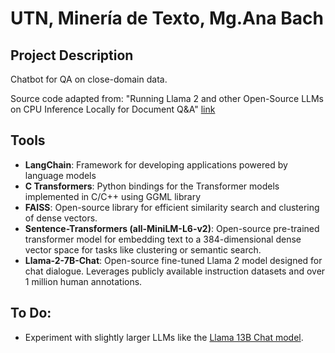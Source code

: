 # UTN, Minería de Texto, Mg.Ana Bach

## Project Description

Chatbot for QA on close-domain data.

Source code adapted from: "Running Llama 2 and other Open-Source LLMs on CPU Inference Locally for Document Q&A" [link](ttps://towardsdatascience.com/running-llama-2-on-cpu-inference-for-document-q-a-3d636037a3d8)

## Tools
- **LangChain**: Framework for developing applications powered by language models
- **C Transformers**: Python bindings for the Transformer models implemented in C/C++ using GGML library
- **FAISS**: Open-source library for efficient similarity search and clustering of dense vectors.
- **Sentence-Transformers (all-MiniLM-L6-v2)**: Open-source pre-trained transformer model for embedding text to a 384-dimensional dense vector space for tasks like clustering or semantic search.
- **Llama-2-7B-Chat**: Open-source fine-tuned Llama 2 model designed for chat dialogue. Leverages publicly available instruction datasets and over 1 million human annotations. 

## To Do:
- Experiment with slightly larger LLMs like the [Llama 13B Chat model](https://huggingface.co/TheBloke/Llama-2-13B-chat-GGML).    